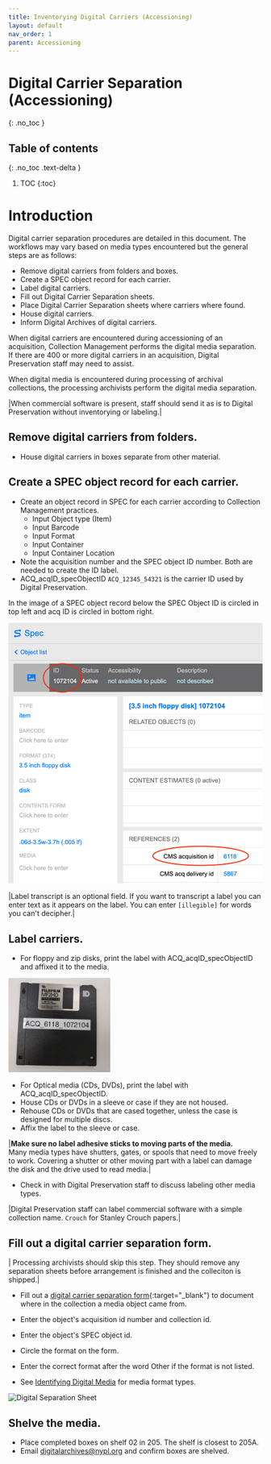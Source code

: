 ```yaml
---
title: Inventorying Digital Carriers (Accessioning)
layout: default
nav_order: 1
parent: Accessioning
---
```


# Digital Carrier Separation (Accessioning)
{: .no_toc }

## Table of contents
{: .no_toc .text-delta }

1. TOC
{:toc}

# Introduction

Digital carrier separation procedures are detailed in this document. The workflows may vary based on media types encountered but the general steps are as follows:  

* Remove digital carriers from folders and boxes.  
* Create a SPEC object record for each carrier.  
* Label digital carriers.  
* Fill out Digital Carrier Separation sheets.  
* Place Digital Carrier Separation sheets where carriers where found.  
* House digital carriers.  
* Inform Digital Archives of digital carriers.  


When digital carriers are encountered during accessioning of an acquisition, Collection Management performs the digital media separation.
If there are 400 or more digital carriers in an acquisition, Digital Preservation staff may need to assist.

When digital media is encountered during processing of archival collections, the processing archivists perform the digital media separation.

|When commercial software is present, staff should send it as is to Digital Preservation without inventorying or labeling.|

## Remove digital carriers from folders.  
* House digital carriers in boxes separate from other material.  

## Create a SPEC object record for each carrier.  
* Create an object record in SPEC for each carrier according to Collection Management practices.  
  * Input Object type (Item)  
  * Input Barcode
  * Input Format
  * Input Container
  * Input Container Location
* Note the acquisition number and the SPEC object ID number. Both are needed to create the ID label.
* ACQ_acqID_specObjectID ```ACQ_12345_54321``` is the carrier ID used by Digital Preservation.  

In the image of a SPEC object record below the SPEC Object ID is circled in top left and acq ID is circled in bottom right.  

![Screenshot of SPEC object record with SPEC object ID circled in top left and acq ID circled in bottom right](digitalmediaseparation/media/SPEC_DEMO.png)

|Label transcript is an optional field. If you want to transcript a label you can enter text as it appears on the label. You can enter ```[illegible]``` for words you can't decipher.|  

## Label carriers.

* For floppy and zip disks, print the label with ACQ_acqID_specObjectID and affixed it to the media.

<img src="digitalmediaseparation/media/acqid_floppy.jpg" width="40%" />  

* For Optical media (CDs, DVDs), print the label with ACQ_acqID_specObjectID.  
* House CDs or DVDs in a sleeve or case if they are not housed.  
* Rehouse CDs or DVDs that are cased together, unless the case is designed for multiple discs.  
* Affix the label to the sleeve or case.  

|**Make sure no label adhesive sticks to moving parts of the media.**  
Many media types have shutters, gates, or spools that need to move freely to work. Covering a shutter or other moving part with a label can damage the disk and the drive used to read media.|  

* Check in with Digital Preservation staff to discuss labeling other media types.  

|Digital Preservation staff can label commercial software with a simple collection name.
```Crouch``` for Stanley Crouch papers.|

<!-- ### Floppy disk
![](/digitalmediaseparation/media/image3.jpg)  

### Optical media
![](/digitalmediaseparation/media/image4.jpg)    -->

## Fill out a digital carrier separation form.  

| Processing archivists should skip this step. They should remove any separation sheets before arrangement is finished and the colleciton is shipped.|  

* Fill out a
[digital carrier separation form](https://docs.google.com/document/d/1ZWZ2xMUMPPMV1f0V6CesB-qz1IK5u765Wmr_0ESiZ6U/edit?usp=sharing){:target="_blank"} to document where in the collection a media object came from. 

* Enter the object's acquisition id number and collection id.  
* Enter the object's SPEC object id.    
* Circle the format on the form.  
* Enter the correct format after the word Other if the format is not listed.  
* See [Identifying Digital Media](../sitevisits/identifying-digital-media) for media format types.

![Digital Separation Sheet](digitalmediaseparation/media/separationsheet.png)

## Shelve the media.

* Place completed boxes on shelf 02 in 205. The shelf is closest to 205A.  
* Email [digitalarchives@nypl.org](mailto:digitalarchives@nypl.org) and confirm boxes are shelved.  

